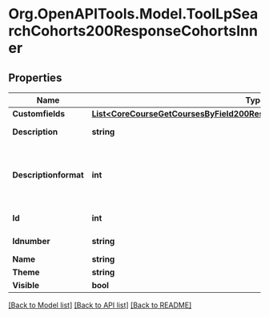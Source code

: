 # Org.OpenAPITools.Model.ToolLpSearchCohorts200ResponseCohortsInner

## Properties

Name | Type | Description | Notes
------------ | ------------- | ------------- | -------------
**Customfields** | [**List&lt;CoreCourseGetCoursesByField200ResponseCoursesInnerCustomfieldsInner&gt;**](CoreCourseGetCoursesByField200ResponseCoursesInnerCustomfieldsInner.md) |  | [optional] 
**Description** | **string** | cohort description | [optional] 
**Descriptionformat** | **int** | description format (1 &#x3D; HTML, 0 &#x3D; MOODLE, 2 &#x3D; PLAIN, or 4 &#x3D; MARKDOWN) | [optional] 
**Id** | **int** | ID of the cohort | [optional] 
**Idnumber** | **string** | cohort idnumber | [optional] 
**Name** | **string** | cohort name | [optional] 
**Theme** | **string** | cohort theme | [optional] 
**Visible** | **bool** | cohort visible | [optional] 

[[Back to Model list]](../README.md#documentation-for-models) [[Back to API list]](../README.md#documentation-for-api-endpoints) [[Back to README]](../README.md)

